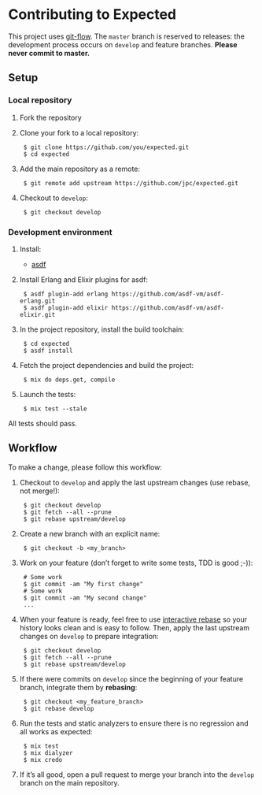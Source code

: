 # Contributing to Expected

This project uses [git-flow](https://github.com/petervanderdoes/gitflow-avh).
The `master` branch is reserved to releases: the development process occurs on
`develop` and feature branches. **Please never commit to master.**

## Setup

### Local repository

1. Fork the repository

2. Clone your fork to a local repository:

        $ git clone https://github.com/you/expected.git
        $ cd expected

3. Add the main repository as a remote:

        $ git remote add upstream https://github.com/jpc/expected.git

4. Checkout to `develop`:

        $ git checkout develop

### Development environment

1. Install:

    * [asdf](https://github.com/asdf-vm/asdf)


2. Install Erlang and Elixir plugins for asdf:

        $ asdf plugin-add erlang https://github.com/asdf-vm/asdf-erlang.git
        $ asdf plugin-add elixir https://github.com/asdf-vm/asdf-elixir.git

3. In the project repository, install the build toolchain:

        $ cd expected
        $ asdf install

4. Fetch the project dependencies and build the project:

        $ mix do deps.get, compile

5. Launch the tests:

        $ mix test --stale

All tests should pass.

## Workflow

To make a change, please follow this workflow:

1. Checkout to `develop` and apply the last upstream changes (use rebase, not
    merge!):

        $ git checkout develop
        $ git fetch --all --prune
        $ git rebase upstream/develop

2. Create a new branch with an explicit name:

        $ git checkout -b <my_branch>

3. Work on your feature (don’t forget to write some tests, TDD is good ;-)):

        # Some work
        $ git commit -am "My first change"
        # Some work
        $ git commit -am "My second change"
        ...

4. When your feature is ready, feel free to use
    [interactive rebase](https://help.github.com/articles/about-git-rebase/) so
    your history looks clean and is easy to follow. Then, apply the last
    upstream changes on `develop` to prepare integration:

        $ git checkout develop
        $ git fetch --all --prune
        $ git rebase upstream/develop

5. If there were commits on `develop` since the beginning of your feature
    branch, integrate them by **rebasing**:

        $ git checkout <my_feature_branch>
        $ git rebase develop

6. Run the tests and static analyzers to ensure there is no regression and all
    works as expected:

        $ mix test
        $ mix dialyzer
        $ mix credo

7. If it’s all good, open a pull request to merge your branch into the `develop`
    branch on the main repository.
